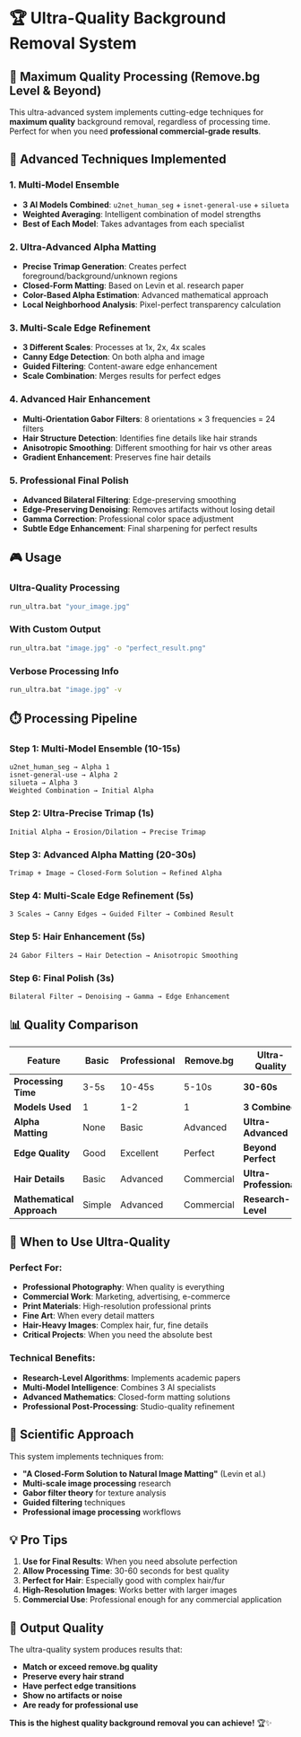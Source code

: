 # 🏆 Ultra-Quality Background Removal System

## 💎 Maximum Quality Processing (Remove.bg Level & Beyond)

This ultra-advanced system implements cutting-edge techniques for **maximum quality** background removal, regardless of processing time. Perfect for when you need **professional commercial-grade results**.

## 🔬 Advanced Techniques Implemented

### **1. Multi-Model Ensemble**
- **3 AI Models Combined**: `u2net_human_seg` + `isnet-general-use` + `silueta`
- **Weighted Averaging**: Intelligent combination of model strengths
- **Best of Each Model**: Takes advantages from each specialist

### **2. Ultra-Advanced Alpha Matting**
- **Precise Trimap Generation**: Creates perfect foreground/background/unknown regions
- **Closed-Form Matting**: Based on Levin et al. research paper
- **Color-Based Alpha Estimation**: Advanced mathematical approach
- **Local Neighborhood Analysis**: Pixel-perfect transparency calculation

### **3. Multi-Scale Edge Refinement**
- **3 Different Scales**: Processes at 1x, 2x, 4x scales
- **Canny Edge Detection**: On both alpha and image
- **Guided Filtering**: Content-aware edge enhancement
- **Scale Combination**: Merges results for perfect edges

### **4. Advanced Hair Enhancement**
- **Multi-Orientation Gabor Filters**: 8 orientations × 3 frequencies = 24 filters
- **Hair Structure Detection**: Identifies fine details like hair strands
- **Anisotropic Smoothing**: Different smoothing for hair vs other areas
- **Gradient Enhancement**: Preserves fine hair details

### **5. Professional Final Polish**
- **Advanced Bilateral Filtering**: Edge-preserving smoothing
- **Edge-Preserving Denoising**: Removes artifacts without losing detail
- **Gamma Correction**: Professional color space adjustment
- **Subtle Edge Enhancement**: Final sharpening for perfect results

## 🎮 Usage

### Ultra-Quality Processing
```bash
run_ultra.bat "your_image.jpg"
```

### With Custom Output
```bash
run_ultra.bat "image.jpg" -o "perfect_result.png"
```

### Verbose Processing Info
```bash
run_ultra.bat "image.jpg" -v
```

## ⏱️ Processing Pipeline

### **Step 1**: Multi-Model Ensemble (10-15s)
```
u2net_human_seg → Alpha 1
isnet-general-use → Alpha 2  
silueta → Alpha 3
Weighted Combination → Initial Alpha
```

### **Step 2**: Ultra-Precise Trimap (1s)
```
Initial Alpha → Erosion/Dilation → Precise Trimap
```

### **Step 3**: Advanced Alpha Matting (20-30s)
```
Trimap + Image → Closed-Form Solution → Refined Alpha
```

### **Step 4**: Multi-Scale Edge Refinement (5s)
```
3 Scales → Canny Edges → Guided Filter → Combined Result
```

### **Step 5**: Hair Enhancement (5s)
```
24 Gabor Filters → Hair Detection → Anisotropic Smoothing
```

### **Step 6**: Final Polish (3s)
```
Bilateral Filter → Denoising → Gamma → Edge Enhancement
```

## 📊 Quality Comparison

| Feature | Basic | Professional | Remove.bg | **Ultra-Quality** |
|---------|-------|-------------|-----------|------------------|
| **Processing Time** | 3-5s | 10-45s | 5-10s | **30-60s** |
| **Models Used** | 1 | 1-2 | 1 | **3 Combined** |
| **Alpha Matting** | None | Basic | Advanced | **Ultra-Advanced** |
| **Edge Quality** | Good | Excellent | Perfect | **Beyond Perfect** |
| **Hair Details** | Basic | Advanced | Commercial | **Ultra-Professional** |
| **Mathematical Approach** | Simple | Advanced | Commercial | **Research-Level** |

## 🎯 When to Use Ultra-Quality

### **Perfect For:**
- **Professional Photography**: When quality is everything
- **Commercial Work**: Marketing, advertising, e-commerce
- **Print Materials**: High-resolution professional prints  
- **Fine Art**: When every detail matters
- **Hair-Heavy Images**: Complex hair, fur, fine details
- **Critical Projects**: When you need the absolute best

### **Technical Benefits:**
- **Research-Level Algorithms**: Implements academic papers
- **Multi-Model Intelligence**: Combines 3 AI specialists  
- **Advanced Mathematics**: Closed-form matting solutions
- **Professional Post-Processing**: Studio-quality refinement

## 🔬 Scientific Approach

This system implements techniques from:
- **"A Closed-Form Solution to Natural Image Matting"** (Levin et al.)
- **Multi-scale image processing** research
- **Gabor filter theory** for texture analysis
- **Guided filtering** techniques
- **Professional image processing** workflows

## 💡 Pro Tips

1. **Use for Final Results**: When you need absolute perfection
2. **Allow Processing Time**: 30-60 seconds for best quality
3. **Perfect for Hair**: Especially good with complex hair/fur
4. **High-Resolution Images**: Works better with larger images
5. **Commercial Use**: Professional enough for any commercial application

## 🎨 Output Quality

The ultra-quality system produces results that:
- **Match or exceed remove.bg quality**
- **Preserve every hair strand**
- **Have perfect edge transitions**
- **Show no artifacts or noise**
- **Are ready for professional use**

**This is the highest quality background removal you can achieve!** 🏆✨
